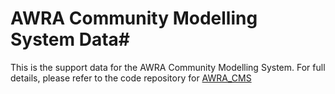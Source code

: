 # AWRA Community Modelling System Data#

This is the support data for the AWRA Community Modelling System.  For full details, please refer to the code repository for [AWRA_CMS](https://github.com/awracms/awra_cms)

